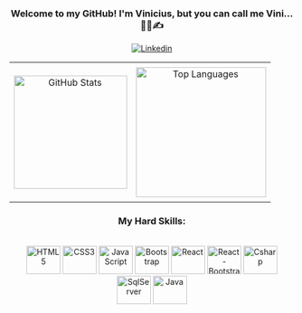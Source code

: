 <div align="center">
    
### Welcome to my GitHub! I'm Vinicius, but you can call me Vini...👨‍💻✍ 
    
[![Linkedin](https://img.shields.io/badge/LinkedIn-0077B5?style=for-the-badge&logo=linkedin&logoColor=white)](https://www.linkedin.com/in/vinicius-souza-064531210/)       

<table>
  <tr>
    <td align="center" style="padding: 8px;">
      <img src="https://github-readme-stats.vercel.app/api?username=Vinicius-Souza-Araujo&theme=blue-green" alt="GitHub Stats" height="200">
    </td>
    <td align="center" style="padding: 8px;">
     <img src="https://github-readme-stats.vercel.app/api/top-langs/?username=Vinicius-Souza-Araujo&theme=blue-green" alt="Top Languages" height="230">
    </td>
  </tr>
</table>

### My Hard Skills:
<div style="display: inline_block"><br>
    
  <img alt="HTML5" height="50" width="60" src="https://cdn.jsdelivr.net/gh/devicons/devicon@latest/icons/html5/html5-original.svg" />
  <img alt="CSS3" height="50" width="60" src="https://cdn.jsdelivr.net/gh/devicons/devicon@latest/icons/css3/css3-original.svg" /> 
  <img alt="JavaScript" height="50" width="60" src="https://cdn.jsdelivr.net/gh/devicons/devicon@latest/icons/javascript/javascript-original.svg" /> 
  <img alt="Bootstrap" height="50" width="60" src="https://cdn.jsdelivr.net/gh/devicons/devicon@latest/icons/bootstrap/bootstrap-original.svg" />
  <img alt="React" height="50" width="60" src="https://cdn.jsdelivr.net/gh/devicons/devicon@latest/icons/react/react-original.svg" />
  <img alt="React-Bootstrap" height="50" width="60" src="https://cdn.jsdelivr.net/gh/devicons/devicon@latest/icons/reactbootstrap/reactbootstrap-original.svg" />        
  <img alt="Csharp" height="50" width="60" src="https://cdn.jsdelivr.net/gh/devicons/devicon@latest/icons/csharp/csharp-original.svg" />  
  <img alt="SqlServer" height="50" width="60" src="https://cdn.jsdelivr.net/gh/devicons/devicon@latest/icons/microsoftsqlserver/microsoftsqlserver-original.svg" />
  <img alt="Java" height="50" width="60" src="https://cdn.jsdelivr.net/gh/devicons/devicon@latest/icons/java/java-original.svg" />
          
          
</div>


















</div>

